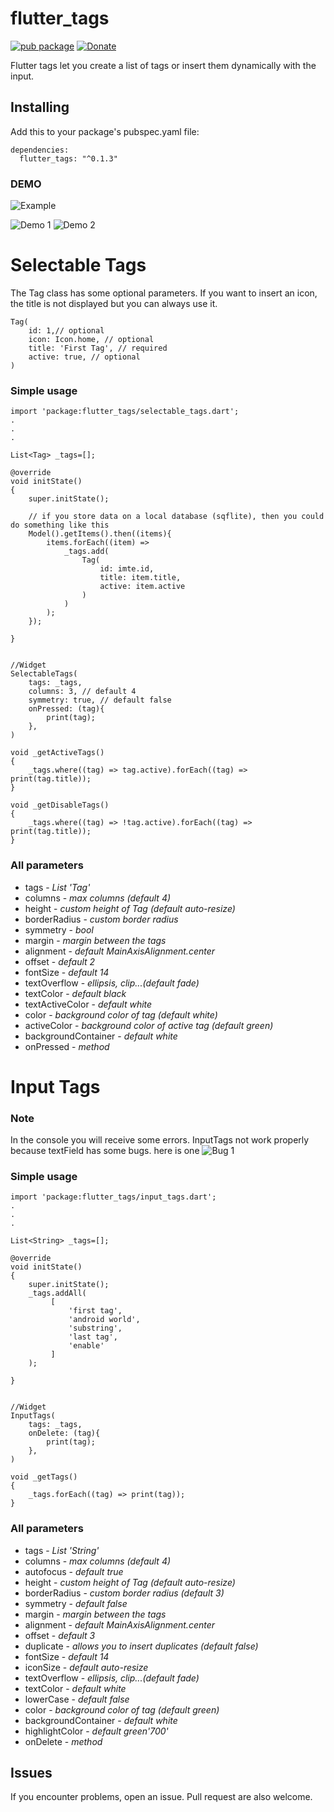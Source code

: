 # flutter_tags

[![pub package](https://img.shields.io/badge/pub-0.1.3-orange.svg)](https://pub.dartlang.org/packages/flutter_tags)
[![Donate](https://img.shields.io/badge/Donate-PayPal-green.svg)](https://www.paypal.me/dnag88)


Flutter tags let you create a list of tags or insert them dynamically with the input.

## Installing
Add this to your package's pubspec.yaml file:
```
dependencies:
  flutter_tags: "^0.1.3"
```


### DEMO
![Example](https://github.com/Dn-a/flutter_tags/tree/master/example)

![Demo 1](https://github.com/Dn-a/flutter_tags/blob/master/example/example.gif)
![Demo 2](https://github.com/Dn-a/flutter_tags/blob/master/example/example3.gif)


# Selectable Tags

The Tag class has some optional parameters. If you want to insert an icon, the title is not displayed but you can always use it.
```
Tag(
    id: 1,// optional
    icon: Icon.home, // optional
    title: 'First Tag', // required
    active: true, // optional
)
```

### Simple usage
```
import 'package:flutter_tags/selectable_tags.dart';
.
.
.

List<Tag> _tags=[];

@override
void initState()
{
    super.initState();
    
    // if you store data on a local database (sqflite), then you could do something like this
    Model().getItems().then((items){
        items.forEach((item) =>
            _tags.add(
                Tag(
                    id: imte.id,
                    title: item.title, 
                    active: item.active
                )
            )
        );  
    });
    
}


//Widget
SelectableTags(
    tags: _tags,
    columns: 3, // default 4
    symmetry: true, // default false
    onPressed: (tag){
        print(tag);
    },
)

void _getActiveTags()
{
    _tags.where((tag) => tag.active).forEach((tag) => print(tag.title));
}

void _getDisableTags()
{
    _tags.where((tag) => !tag.active).forEach((tag) => print(tag.title));
}

```
### All parameters
* tags - *List 'Tag'*
* columns - *max columns (default 4)*
* height - *custom height of Tag (default auto-resize)*
* borderRadius - *custom border radius*
* symmetry - *bool*
* margin - *margin between the tags*
* alignment - *default  MainAxisAlignment.center*
* offset - *default 2*
* fontSize - *default 14*
* textOverflow - *ellipsis, clip...(default fade)*
* textColor - *default black*
* textActiveColor - *default white*
* color - *background color of tag (default white)*
* activeColor - *background color of active tag (default green)*
* backgroundContainer - *default white* 
* onPressed - *method*


# Input Tags

### Note
In the console you will receive some errors.
InputTags not work properly because textField has some bugs.
here is one 
![Bug 1](https://github.com/flutter/flutter/issues/20893)


### Simple usage
```
import 'package:flutter_tags/input_tags.dart';
.
.
.

List<String> _tags=[];

@override
void initState()
{
    super.initState();
    _tags.addAll(
         [
             'first tag',
             'android world',
             'substring',
             'last tag',
             'enable'
         ]
    );
    
}


//Widget
InputTags(
    tags: _tags,
    onDelete: (tag){
        print(tag);
    },
)

void _getTags()
{
    _tags.forEach((tag) => print(tag));
}

```
### All parameters
* tags - *List 'String'*
* columns - *max columns (default 4)*
* autofocus - *default true*
* height - *custom height of Tag (default auto-resize)*
* borderRadius - *custom border radius (default 3)*
* symmetry - *default false*
* margin - *margin between the tags*
* alignment - *default  MainAxisAlignment.center*
* offset - *default  3*
* duplicate - *allows you to insert duplicates (default false)*
* fontSize - *default 14*
* iconSize - *default auto-resize*
* textOverflow - *ellipsis, clip...(default fade)*
* textColor - *default white*
* lowerCase - *default false*
* color - *background color of tag (default green)*
* backgroundContainer - *default white*
* highlightColor - *default green'700'* 
* onDelete - *method*


## Issues
If you encounter problems, open an issue. Pull request are also welcome.

